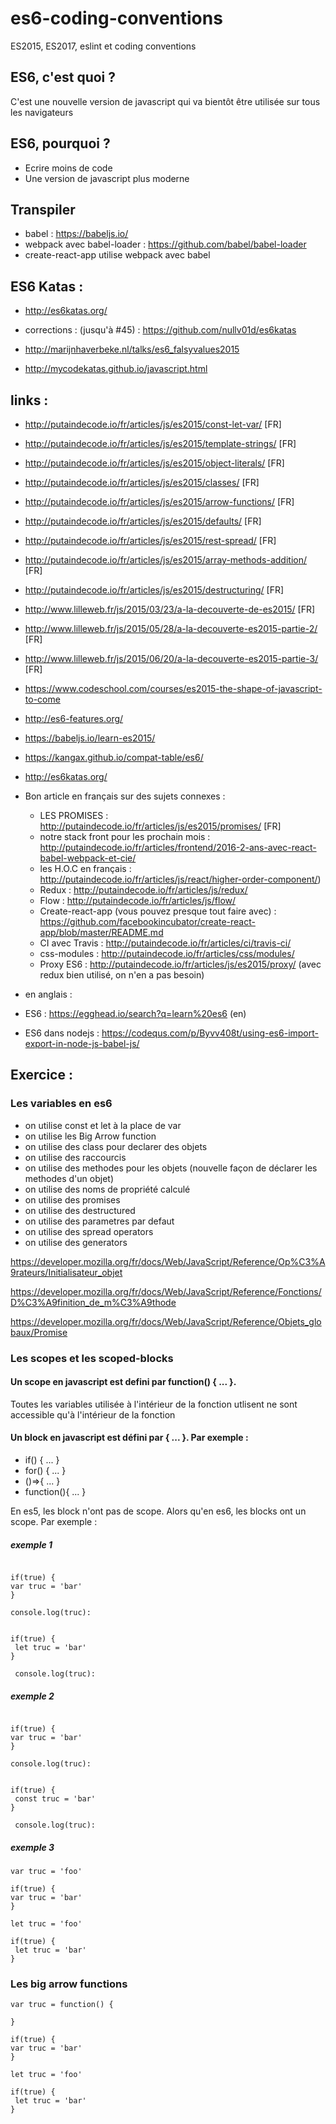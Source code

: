 # es6-coding-conventions
ES2015, ES2017, eslint et coding conventions

## ES6, c'est quoi ?

C'est une nouvelle version de javascript qui va bientôt être utilisée sur tous les navigateurs

## ES6, pourquoi ?

* Ecrire moins de code
* Une version de javascript plus moderne

## Transpiler

* babel : https://babeljs.io/
* webpack avec babel-loader : https://github.com/babel/babel-loader
* create-react-app utilise webpack avec babel

## ES6 Katas :

* http://es6katas.org/
* corrections : (jusqu'à #45) : https://github.com/nullv01d/es6katas

* http://marijnhaverbeke.nl/talks/es6_falsyvalues2015

* http://mycodekatas.github.io/javascript.html

## links :

* http://putaindecode.io/fr/articles/js/es2015/const-let-var/ [FR]
* http://putaindecode.io/fr/articles/js/es2015/template-strings/ [FR]
* http://putaindecode.io/fr/articles/js/es2015/object-literals/ [FR]
* http://putaindecode.io/fr/articles/js/es2015/classes/ [FR]
* http://putaindecode.io/fr/articles/js/es2015/arrow-functions/ [FR]
* http://putaindecode.io/fr/articles/js/es2015/defaults/ [FR]
* http://putaindecode.io/fr/articles/js/es2015/rest-spread/ [FR]
* http://putaindecode.io/fr/articles/js/es2015/array-methods-addition/ [FR]
* http://putaindecode.io/fr/articles/js/es2015/destructuring/ [FR]
* http://www.lilleweb.fr/js/2015/03/23/a-la-decouverte-de-es2015/ [FR]
* http://www.lilleweb.fr/js/2015/05/28/a-la-decouverte-es2015-partie-2/ [FR]
* http://www.lilleweb.fr/js/2015/06/20/a-la-decouverte-es2015-partie-3/ [FR]
* https://www.codeschool.com/courses/es2015-the-shape-of-javascript-to-come
* http://es6-features.org/
* https://babeljs.io/learn-es2015/
* https://kangax.github.io/compat-table/es6/
* http://es6katas.org/

* Bon article en français sur des sujets connexes :
  
  * LES PROMISES : http://putaindecode.io/fr/articles/js/es2015/promises/ [FR]
  * notre stack front pour les prochain mois : http://putaindecode.io/fr/articles/frontend/2016-2-ans-avec-react-babel-webpack-et-cie/
  * les H.O.C en français : http://putaindecode.io/fr/articles/js/react/higher-order-component/)
  * Redux : http://putaindecode.io/fr/articles/js/redux/
  * Flow : http://putaindecode.io/fr/articles/js/flow/
  * Create-react-app (vous pouvez presque tout faire avec) : https://github.com/facebookincubator/create-react-app/blob/master/README.md
  * CI avec Travis : http://putaindecode.io/fr/articles/ci/travis-ci/
  * css-modules : http://putaindecode.io/fr/articles/css/modules/
  * Proxy ES6 : http://putaindecode.io/fr/articles/js/es2015/proxy/ (avec redux bien utilisé, on n'en a pas besoin)
  
 * en anglais :
 
  * ES6 : https://egghead.io/search?q=learn%20es6 (en)
  * ES6 dans nodejs : https://codequs.com/p/Byvv408t/using-es6-import-export-in-node-js-babel-js/
  
 ## Exercice :
 
### Les variables en es6
 
* on utilise const et let à la place de var
* on utilise les Big Arrow function 
* on utilise des class pour declarer des objets
* on utilise des raccourcis
* on utilise des methodes pour les objets (nouvelle façon de  déclarer les methodes d'un objet)
* on utilise des noms de propriété calculé
* on utilise des promises
* on utilise des destructured
* on utilise des parametres par defaut
* on utilise des spread operators
* on utilise des generators

https://developer.mozilla.org/fr/docs/Web/JavaScript/Reference/Op%C3%A9rateurs/Initialisateur_objet

https://developer.mozilla.org/fr/docs/Web/JavaScript/Reference/Fonctions/D%C3%A9finition_de_m%C3%A9thode

https://developer.mozilla.org/fr/docs/Web/JavaScript/Reference/Objets_globaux/Promise


### Les scopes et les scoped-blocks
 
#### Un scope en javascript est defini par function() { ... }.
 
 Toutes les variables utilisée à l'intérieur de la fonction utlisent ne sont accessible qu'à l'intérieur de la fonction
 
#### Un block en javascript est défini par { ... }. Par exemple :
* if() { ... } 
* for() { ... } 
* ()=>{ ... } 
* function(){ ... }
 
 En es5, les block n'ont pas de scope. Alors qu'en es6, les blocks ont un scope. Par exemple :
 
##### exemple 1

  ``` es5
 
 if(true) {
  var truc = 'bar'
 }
 
 console.log(truc):
 ``` 
 
 ``` es6

 if(true) {
  let truc = 'bar'
 }
 
  console.log(truc):
 ``` 
 
##### exemple 2

  ``` es5
 
 if(true) {
  var truc = 'bar'
 }
 
 console.log(truc):
 ``` 
 
 ``` es6

 if(true) {
  const truc = 'bar'
 }
 
  console.log(truc):
 ``` 
 
##### exemple 3

  ``` es5
 var truc = 'foo'
 
 if(true) {
  var truc = 'bar'
 }
 ``` 
 
 ``` es6
 let truc = 'foo'
 
 if(true) {
  let truc = 'bar'
 }
 ``` 
 
 ### Les big arrow functions
 
   ``` es5
 var truc = function() {
  
 }
 
 if(true) {
  var truc = 'bar'
 }
 ``` 
 
 ``` es6
 let truc = 'foo'
 
 if(true) {
  let truc = 'bar'
 }
 ``` 
 
 
 
 
 
 
 
 

